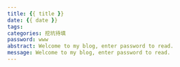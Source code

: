 ```yaml
---
title: {{ title }}
date: {{ date }}
tags:
categories: 挖坑待填
password: www
abstract: Welcome to my blog, enter password to read.
message: Welcome to my blog, enter password to read.
---
```


